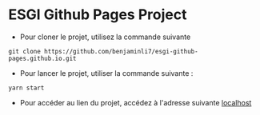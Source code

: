 # ESGI Github Pages Project

- Pour cloner le projet, utilisez la commande suivante

```
git clone https://github.com/benjaminli7/esgi-github-pages.github.io.git
```

- Pour lancer le projet, utiliser la commande suivante :

```
yarn start
```

- Pour accéder au lien du projet, accédez à l'adresse suivante [localhost](http://localhost)
